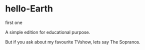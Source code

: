 # hello-Earth
first one

A simple edition for educational purpose.

But if you ask about my favourite TVshow, lets say The Sopranos.
